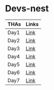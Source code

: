 # Devs-nest
THAs | Links
------------ | -------------
Day1 | [Link](https://condescending-dubinsky-25726a.netlify.app/frontend/day1/)
Day2 | [Link](https://condescending-dubinsky-25726a.netlify.app/frontend/day2/)
Day3 | [Link](https://condescending-dubinsky-25726a.netlify.app/frontend/day3/)
Day4 | [Link](https://condescending-dubinsky-25726a.netlify.app/frontend/day4/)
Day5 | [Link](https://condescending-dubinsky-25726a.netlify.app/frontend/day5/)
Day6 | [Link](https://condescending-dubinsky-25726a.netlify.app/frontend/day6/)
Day7 | [Link](https://condescending-dubinsky-25726a.netlify.app/frontend/day7/)
